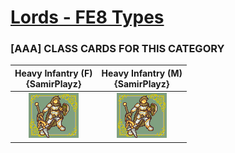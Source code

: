 # [Lords - FE8 Types](../)

### [AAA] CLASS CARDS FOR THIS CATEGORY


|Heavy Infantry (F) <br> {SamirPlayz}|Heavy Infantry (M) <br> {SamirPlayz}|
| :---: | :---: |
|<img alt="Heavy Infantry (F) {SamirPlayz}" src="Heavy Infantry (F) {SamirPlayz}.png" />|<img alt="Heavy Infantry (M) {SamirPlayz}" src="Heavy Infantry (M) {SamirPlayz}.png" />|


